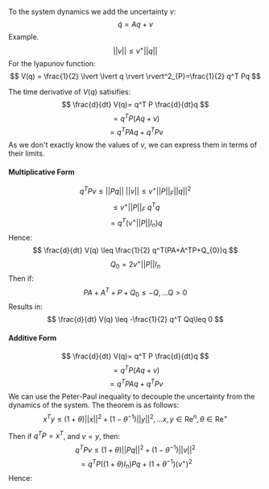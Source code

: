 To the system dynamics we add the uncertainty $v$:
$$
\dot{q}=Aq+v
$$
Example.
$$
\lvert \lvert v \rvert  \rvert \leq v^+\lvert \lvert q \rvert  \rvert  
$$
For the lyapunov function:
$$
V(q) = \frac{1}{2} \lvert \lvert q \rvert  \rvert^2_{P}=\frac{1}{2} q^T Pq 
$$

The time derivative of $V(q)$ satisifies:
$$
\frac{d}{dt} V(q)= q^T P \frac{d}{dt}q 
$$
$$
=q^TP(Aq+v)
$$
$$
= q^TPAq+q^TPv
$$
As we don't exactly know the values of $v$, we can express them in terms of their limits.
#### Multiplicative Form
$$
q^TPv \leq \lvert \lvert Pq \rvert  \rvert \text{ }\lvert \lvert v \rvert  \rvert 
\leq v^+ \lvert \lvert P \rvert  \rvert_{F}  \lvert \lvert q \rvert  \rvert^2 
$$
$$
\leq v^+ \lvert \lvert P \rvert  \rvert_{F} \text{ } q^Tq
$$
$$
= q^T(v^+ \lvert \lvert P \rvert  \rvert I_{n})q
$$
Hence:
$$
\frac{d}{dt} V(q) \leq \frac{1}{2} q^T(PA+A^TP+Q_{0})q
$$
$$
Q_{0}=2v^+ \lvert \lvert P \rvert  \rvert I_{n} 
$$
Then if:
$$
PA+A^T+P+Q_{0}\leq -Q,\dots Q>0
$$
Results in:
$$
\frac{d}{dt} V(q) \leq -\frac{1}{2} q^T Qq\leq 0
$$

#### Additive Form
$$
\frac{d}{dt} V(q)= q^T P \frac{d}{dt}q 
$$
$$
=q^TP(Aq+v)
$$
$$
= q^TPAq+q^TPv
$$
We can use the Peter-Paul inequality to decouple the uncertainty from the dynamics of the system. The theorem is as follows:
$$
x^T y \leq (1+\theta) \lvert \lvert x \rvert  \rvert^2+(1-\theta^{-1})\lvert \lvert y \rvert  \rvert^2,\dots x,y \in \mathrm{Re}^n,\theta \in \mathrm{Re}^+  
$$

Then if $q^TP=x^T$, and $v=y$, then:
$$
q^T Pv \leq (1+\theta) \lvert \lvert Pq \rvert  \rvert^2+(1-\theta^{-1})\lvert \lvert v \rvert  \rvert^2
$$
$$
=q^TP((1+\theta)I_{n})Pq + (1+\theta^{-1})(v^+)^2
$$
Hence:


